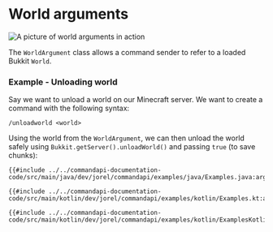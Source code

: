 # World arguments

![A picture of world arguments in action](./images/arguments/worldargument.png)

The `WorldArgument` class allows a command sender to refer to a loaded Bukkit `World`.

<div class="example">

### Example - Unloading world

Say we want to unload a world on our Minecraft server. We want to create a command with the following syntax:

```mccmd
/unloadworld <world>
```

Using the world from the `WorldArgument`, we can then unload the world safely using `Bukkit.getServer().unloadWorld()` and passing `true` (to save chunks):

<div class="multi-pre">

```java,Java
{{#include ../../commandapi-documentation-code/src/main/java/dev/jorel/commandapi/examples/java/Examples.java:argumentWorld1}}
```

```kotlin,Kotlin
{{#include ../../commandapi-documentation-code/src/main/kotlin/dev/jorel/commandapi/examples/kotlin/Examples.kt:argumentWorld1}}
```

```kotlin,Kotlin_DSL
{{#include ../../commandapi-documentation-code/src/main/kotlin/dev/jorel/commandapi/examples/kotlin/ExamplesKotlinDSL.kt:argumentWorld1}}
```

</div>

</div>
